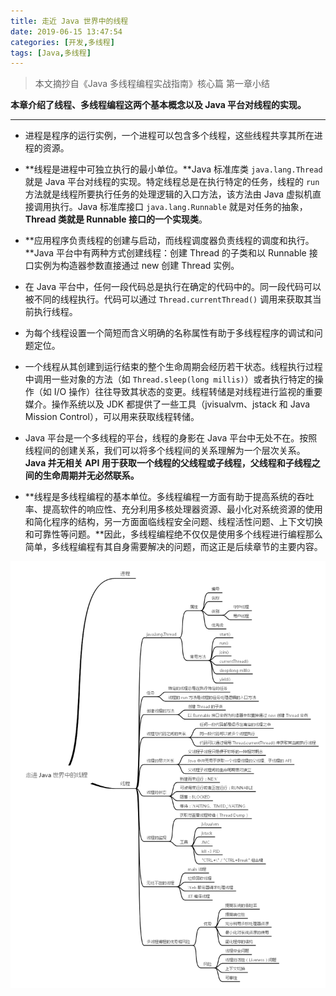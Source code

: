 ```yaml
---
title: 走近 Java 世界中的线程
date: 2019-06-15 13:47:54
categories: [开发,多线程]
tags: [Java,多线程]
---
```


> 本文摘抄自《Java 多线程编程实战指南》核心篇 第一章小结

**本章介绍了线程、多线程编程这两个基本概念以及 Java 平台对线程的实现。**

---

- 进程是程序的运行实例，一个进程可以包含多个线程，这些线程共享其所在进程的资源。

- **线程是进程中可独立执行的最小单位。**Java 标准库类 `java.lang.Thread` 就是 Java 平台对线程的实现。特定线程总是在执行特定的任务，线程的 `run` 方法就是线程所要执行任务的处理逻辑的入口方法，该方法由 Java 虚拟机直接调用执行。Java 标准库接口 `java.lang.Runnable` 就是对任务的抽象，**Thread 类就是 Runnable 接口的一个实现类**。

- **应用程序负责线程的创建与启动，而线程调度器负责线程的调度和执行。**Java 平台中有两种方式创建线程：创建 Thread 的子类和以 Runnable 接口实例为构造器参数直接通过 new 创建 Thread 实例。

- 在 Java 平台中，任何一段代码总是执行在确定的代码中的。同一段代码可以被不同的线程执行。代码可以通过 `Thread.currentThread()` 调用来获取其当前执行线程。

- 为每个线程设置一个简短而含义明确的名称属性有助于多线程程序的调试和问题定位。

- 一个线程从其创建到运行结束的整个生命周期会经历若干状态。线程执行过程中调用一些对象的方法（如 `Thread.sleep(long millis)`）或者执行特定的操作（如 I/O 操作）往往导致其状态的变更。线程转储是对线程进行监视的重要媒介。操作系统以及 JDK 都提供了一些工具（jvisualvm、jstack 和 Java Mission Control），可以用来获取线程转储。

- Java 平台是一个多线程的平台，线程的身影在 Java 平台中无处不在。按照线程间的创建关系，我们可以将多个线程间的关系理解为一个层次关系。**Java 并无相关 API 用于获取一个线程的父线程或子线程，父线程和子线程之间的生命周期并无必然联系。**

- **线程是多线程编程的基本单位。多线程编程一方面有助于提高系统的吞吐率、提高软件的响应性、充分利用多核处理器资源、最小化对系统资源的使用和简化程序的结构，另一方面面临线程安全问题、线程活性问题、上下文切换和可靠性等问题。**因此，多线程编程绝不仅仅是使用多个线程进行编程那么简单，多线程编程有其自身需要解决的问题，而这正是后续章节的主要内容。

![本章知识结构图](https://raw.githubusercontent.com/Folgerjun/materials/master/blog/img/Multithreading/Multithreading-Chapter-One.png)
